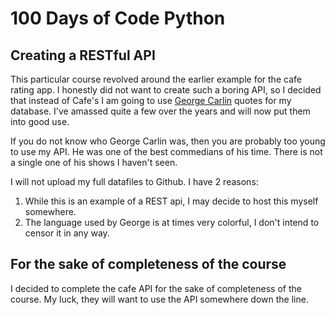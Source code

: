 # 100 Days of Code Python

## Creating a RESTful API
This particular course revolved around the earlier example for 
the cafe rating app. I honestly did not want to create such a boring
API, so I decided that instead of Cafe's I am going to use [George Carlin](https://en.wikipedia.org/wiki/George_Carlin)
quotes for my database. I've amassed quite a few over the years and
will now put them into good use. 

If you do not know who George Carlin was, then you are probably too 
young to use my API. He was one of the best commedians of his time. 
There is not a single one of his shows I haven't seen.

I will not upload my full datafiles to Github. I have 2 reasons:
1. While this is an example of a REST api, I may decide to host this myself somewhere. 
2. The language used by George is at times very colorful, I don't intend to censor it in any way.

## For the sake of completeness of the course
I decided to complete the cafe API for the sake of completeness of 
the course. My luck, they will want to use the API somewhere down the line.